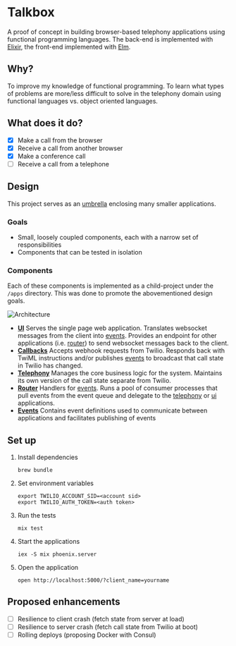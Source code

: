 # Talkbox

A proof of concept in building browser-based telephony applications using functional programming languages. The back-end is implemented with [Elixir](http://elixir-lang.org/), the front-end implemented with [Elm](http://elm-lang.org/).

## Why?

To improve my knowledge of functional programming. To learn what types of problems are more/less difficult to solve in the telephony domain using functional languages vs. object oriented languages.

## What does it do?

- [x] Make a call from the browser
- [x] Receive a call from another browser
- [x] Make a conference call
- [ ] Receive a call from a telephone

## Design

This project serves as an [umbrella](https://elixirschool.com/lessons/advanced/umbrella-projects/) enclosing many smaller applications.

### Goals

- Small, loosely coupled components, each with a narrow set of responsibilities
- Components that can be tested in isolation

### Components

Each of these components is implemented as a child-project under the `/apps` directory. This was done to promote the abovementioned design goals.

![Architecture](images/Talkbox.png)

- **[UI](apps/ui)** Serves the single page web application. Translates websocket messages from the client into [events](apps/events). Provides an endpoint for other applications (i.e. [router](apps/router)) to send websocket messages back to the client.
- **[Callbacks](apps/callbacks)** Accepts webhook requests from Twilio. Responds back with TwiML instructions and/or publishes [events](apps/events) to broadcast that call state in Twilio has changed.
- **[Telephony](apps/telephony)** Manages the core business logic for the system. Maintains its own version of the call state separate from Twilio.
- **[Router](apps/router)** Handlers for [events](apps/events). Runs a pool of consumer processes that pull events from the event queue and delegate to the [telephony](apps/telephony) or [ui](apps/ui) applications.
- **[Events](apps/events)** Contains event definitions used to communicate between applications and facilitates publishing of events

## Set up

1. Install dependencies
    ```
    brew bundle
    ```
1. Set environment variables
    ```
    export TWILIO_ACCOUNT_SID=<account sid>
    export TWILIO_AUTH_TOKEN=<auth token>
    ```
1. Run the tests
    ```
    mix test
    ```
1. Start the applications
    ```
    iex -S mix phoenix.server
    ```
1. Open the application
    ```
    open http://localhost:5000/?client_name=yourname
    ```

## Proposed enhancements

- [ ] Resilience to client crash (fetch state from server at load)
- [ ] Resilience to server crash (fetch call state from Twilio at boot)
- [ ] Rolling deploys (proposing Docker with Consul)
